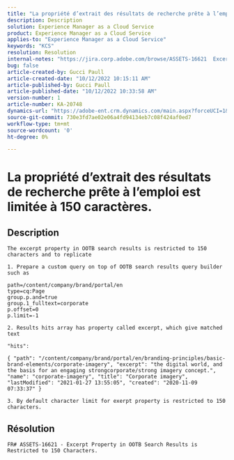 ```yaml
---
title: "La propriété d’extrait des résultats de recherche prête à l’emploi est limitée à 150 caractères"
description: Description
solution: Experience Manager as a Cloud Service
product: Experience Manager as a Cloud Service
applies-to: "Experience Manager as a Cloud Service"
keywords: "KCS"
resolution: Resolution
internal-notes: "https://jira.corp.adobe.com/browse/ASSETS-16621  Excerpt Property in OOB Search Results is Restricted to 150 Characters."
bug: false
article-created-by: Gucci Paull
article-created-date: "10/12/2022 10:15:11 AM"
article-published-by: Gucci Paull
article-published-date: "10/12/2022 10:33:58 AM"
version-number: 1
article-number: KA-20748
dynamics-url: "https://adobe-ent.crm.dynamics.com/main.aspx?forceUCI=1&pagetype=entityrecord&etn=knowledgearticle&id=951d0fbd-164a-ed11-bba2-000d3a34e6e5"
source-git-commit: 730e3fd7ae02e06a4fd94134eb7c08f424af0ed7
workflow-type: tm+mt
source-wordcount: '0'
ht-degree: 0%

---
```


# La propriété d’extrait des résultats de recherche prête à l’emploi est limitée à 150 caractères.

## Description


`The excerpt property in OOTB search results is restricted to 150 characters and to replicate`

`1. Prepare a custom query on top of OOTB search results query builder such as`




```
path=/content/company/brand/portal/en
type=cq:Page
group.p.and=true
group.1_fulltext=corporate
p.offset=0
p.limit=-1
```


`2. Results hits array has property called excerpt, which give matched text`

`"hits":`

`{ "path": "/content/company/brand/portal/en/branding-principles/basic-brand-elements/corporate-imagery", "excerpt": "the digital world, and the basis for an engaging strongcorporate/strong imagery concept.", "name": "corporate-imagery", "title": "Corporate imagery", "lastModified": "2021-01-27 13:55:05", "created": "2020-11-09 07:33:37" }`



`3. By default character limit for exerpt property is restricted to 150 characters.`


## Résolution




`FR# ASSETS-16621 - Excerpt Property in OOTB Search Results is Restricted to 150 Characters.`
